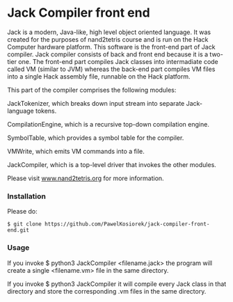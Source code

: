 # Jack Compiler front end

Jack is a modern, Java-like, high level object oriented language. It was created for the purposes of nand2tetris course and is run on the Hack Computer hardware platform. This software is the front-end part of Jack compiler. Jack compiler consists of back and front end because it is a two-tier one. The front-end part compiles Jack classes into intermadiate code called VM (similar to JVM) whereas the back-end part compiles VM files into a single Hack assembly file, runnable on the Hack platform.

This part of the compiler comprises the following modules:

JackTokenizer, which breaks down input stream into separate Jack-language tokens.

CompilationEngine, which is a recursive top-down compilation engine.

SymbolTable, which provides a symbol table for the compiler.

VMWrite, which emits VM commands into a file.

JackCompiler, which is a top-level driver that invokes the other modules.



Please visit www.nand2tetris.org for more information.

### Installation
Please do:

`$ git clone https://github.com/PawelKosiorek/jack-compiler-front-end.git`

### Usage
If you invoke $ python3 JackCompiler <filename.jack> the program will create a single <filename.vm> file in the same directory.


If you invoke $ python3 JackCompiler <directoryname> it will compile every Jack class in that directory and store the corresponding .vm files in the same directory.

